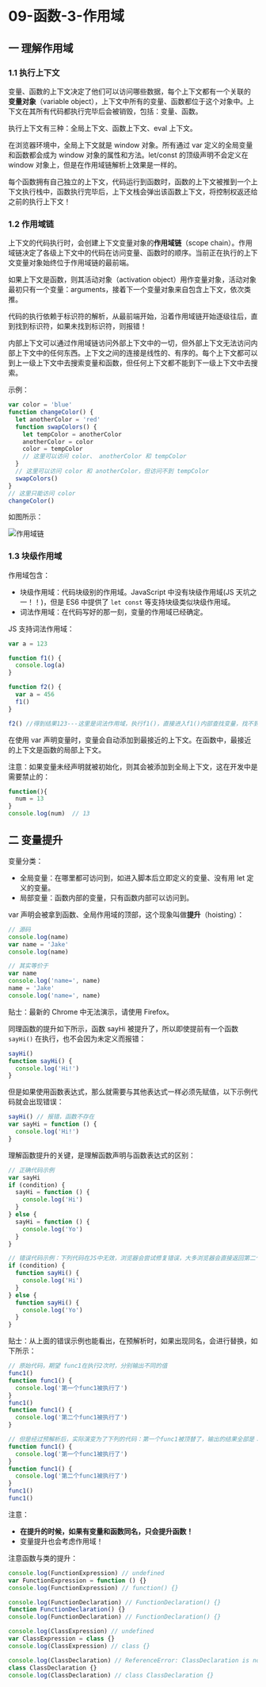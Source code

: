 # 09-函数-3-作用域

## 一 理解作用域

### 1.1 执行上下文

变量、函数的上下文决定了他们可以访问哪些数据，每个上下文都有一个关联的 **变量对象**（variable object），上下文中所有的变量、函数都位于这个对象中。上下文在其所有代码都执行完毕后会被销毁，包括：变量、函数。

执行上下文有三种：全局上下文、函数上下文、eval 上下文。

在浏览器环境中，全局上下文就是 window 对象。所有通过 var 定义的全局变量和函数都会成为 window 对象的属性和方法。let/const 的顶级声明不会定义在 window 对象上，但是在作用域链解析上效果是一样的。

每个函数拥有自己独立的上下文，代码运行到函数时，函数的上下文被推到一个上下文执行栈中，函数执行完毕后，上下文栈会弹出该函数上下文，将控制权返还给之前的执行上下文！

### 1.2 作用域链

上下文的代码执行时，会创建上下文变量对象的**作用域链**（scope chain）。作用域链决定了各级上下文中的代码在访问变量、函数时的顺序。当前正在执行的上下文变量对象始终位于作用域链的最前端。

如果上下文是函数，则其活动对象（activation object）用作变量对象，活动对象最初只有一个变量：arguments，接着下一个变量对象来自包含上下文，依次类推。

代码的执行依赖于标识符的解析，从最前端开始，沿着作用域链开始逐级往后，直到找到标识符，如果未找到标识符，则报错！

内部上下文可以通过作用域链访问外部上下文中的一切，但外部上下文无法访问内部上下文中的任何东西。上下文之间的连接是线性的、有序的。每个上下文都可以到上一级上下文中去搜索变量和函数，但任何上下文都不能到下一级上下文中去搜索。

示例：

```js
var color = 'blue'
function changeColor() {
  let anotherColor = 'red'
  function swapColors() {
    let tempColor = anotherColor
    anotherColor = color
    color = tempColor
    // 这里可以访问 color、 anotherColor 和 tempColor
  }
  // 这里可以访问 color 和 anotherColor，但访问不到 tempColor
  swapColors()
}
// 这里只能访问 color
changeColor()
```

如图所示：

![作用域链](../images/javascript/JavaScript-01.png)

### 1.3 块级作用域

作用域包含：

- 块级作用域：代码块级别的作用域。JavaScript 中没有块级作用域(JS 天坑之一！！)，但是 ES6 中提供了 `let const` 等支持块级类似块级作用域。
- 词法作用域：在代码写好的那一刻，变量的作用域已经确定。

JS 支持词法作用域：

```js
var a = 123

function f1() {
  console.log(a)
}

function f2() {
  var a = 456
  f1()
}

f2() //得到结果123---这里是词法作用域，执行f1()，直接进入f1()内部查找变量，找不到，去全局查找
```

在使用 var 声明变量时，变量会自动添加到最接近的上下文。在函数中，最接近的上下文是函数的局部上下文。

注意：如果变量未经声明就被初始化，则其会被添加到全局上下文，这在开发中是需要禁止的：

```js
function(){
  num = 13
}
console.log(num)  // 13
```

## 二 变量提升

变量分类：

- 全局变量：在哪里都可访问到，如进入脚本后立即定义的变量、没有用 let 定义的变量。
- 局部变量：函数内部的变量，只有函数内部可以访问到。

var 声明会被拿到函数、全局作用域的顶部，这个现象叫做**提升**（hoisting）：

```js
// 源码
console.log(name)
var name = 'Jake'
console.log(name)

// 其实等价于
var name
console.log('name=', name)
name = 'Jake'
console.log('name=', name)
```

贴士：最新的 Chrome 中无法演示，请使用 Firefox。

同理函数的提升如下所示，函数 sayHi 被提升了，所以即使提前有一个函数 `sayHi()` 在执行，也不会因为未定义而报错：

```js
sayHi()
function sayHi() {
  console.log('Hi!')
}
```

但是如果使用函数表达式，那么就需要与其他表达式一样必须先赋值，以下示例代码就会出现错误：

```js
sayHi() // 报错，函数不存在
var sayHi = function () {
  console.log('Hi!')
}
```

理解函数提升的关键，是理解函数声明与函数表达式的区别：

```js
// 正确代码示例
var sayHi
if (condition) {
  sayHi = function () {
    console.log('Hi')
  }
} else {
  sayHi = function () {
    console.log('Yo')
  }
}

// 错误代码示例：下列代码在JS中无效，浏览器会尝试修复错误，大多浏览器会直接返回第二个函数声明！！！所以推荐使用函数表达式
if (condition) {
  function sayHi() {
    console.log('Hi')
  }
} else {
  function sayHi() {
    console.log('Yo')
  }
}
```

贴士：从上面的错误示例也能看出，在预解析时，如果出现同名，会进行替换，如下所示：

```js
// 原始代码，期望 func1在执行2次时，分别输出不同的值
func1()
function func1() {
  console.log('第一个func1被执行了')
}
func1()
function func1() {
  console.log('第二个func1被执行了')
}

// 但是经过预解析后，实际演变为了下列的代码：第一个func1被顶替了，输出的结果全部是：第二个func1被执行了
function func1() {
  console.log('第一个func1被执行了')
}
function func1() {
  console.log('第二个func1被执行了')
}
func1()
func1()
```

注意：

- **在提升的时候，如果有变量和函数同名，只会提升函数！**
- 变量提升也会考虑作用域！

注意函数与类的提升：

```js
console.log(FunctionExpression) // undefined
var FunctionExpression = function () {}
console.log(FunctionExpression) // function() {}

console.log(FunctionDeclaration) // FunctionDeclaration() {}
function FunctionDeclaration() {}
console.log(FunctionDeclaration) // FunctionDeclaration() {}

console.log(ClassExpression) // undefined
var ClassExpression = class {}
console.log(ClassExpression) // class {}

console.log(ClassDeclaration) // ReferenceError: ClassDeclaration is not defined
class ClassDeclaration {}
console.log(ClassDeclaration) // class ClassDeclaration {}
```
